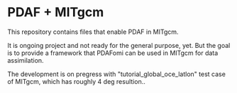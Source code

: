# PDAF + MITgcm

This repository contains files that enable PDAF in MITgcm.

It is ongoing project and not ready for the general purpose, yet. But the goal is to provide a framework that PDAFomi can be used in MITgcm for data assimilation.

The development is on pregress with "tutorial_global_oce_latlon" test case of MITgcm, which has roughly 4 deg resultion..
